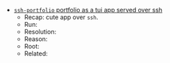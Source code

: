 ---
title: #ssh #tui
date: 2025-09-03 08:08:48 AM
starred: False
tags: tui, ssh
body: |    
  - [`ssh-portfolio` portfolio as a tui app served over ssh](https://github.com/CompeyDev/ssh-portfolio) 
    - Recap: cute app over `ssh`.
    - Run:
    - Resolution:
    - Reason:
    - Root:
    - Related:
...